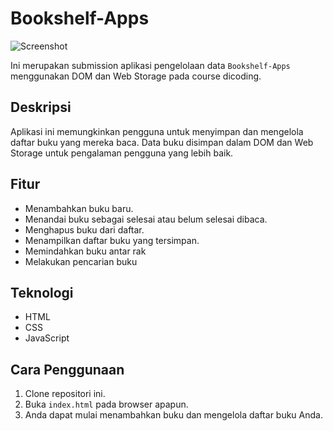 # Bookshelf-Apps

![Screenshot](https://github.com/RNando1337/Bookshelf-Apps/assets/60562868/87deeca0-0fbe-4357-8eac-c9419e8271cb)

Ini merupakan submission aplikasi pengelolaan data `Bookshelf-Apps` menggunakan DOM dan Web Storage pada course dicoding.

## Deskripsi
Aplikasi ini memungkinkan pengguna untuk menyimpan dan mengelola daftar buku yang mereka baca. Data buku disimpan dalam DOM dan Web Storage untuk pengalaman pengguna yang lebih baik.

## Fitur
- Menambahkan buku baru.
- Menandai buku sebagai selesai atau belum selesai dibaca.
- Menghapus buku dari daftar.
- Menampilkan daftar buku yang tersimpan.
- Memindahkan buku antar rak
- Melakukan pencarian buku

## Teknologi
- HTML
- CSS
- JavaScript

## Cara Penggunaan
1. Clone repositori ini.
2. Buka `index.html` pada browser apapun.
3. Anda dapat mulai menambahkan buku dan mengelola daftar buku Anda.
